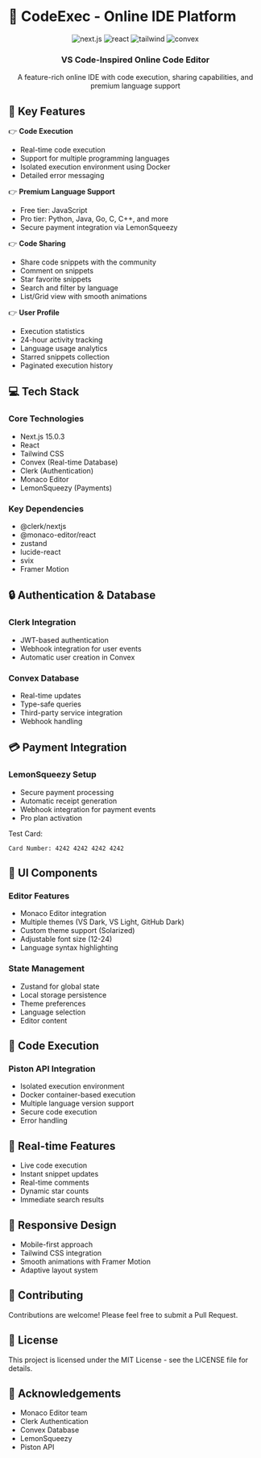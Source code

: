 # 🚀 CodeExec - Online IDE Platform

<div align="center">
  <div>
    <img src="https://img.shields.io/badge/-Next.js-black?style=for-the-badge&logoColor=white&logo=next.js&color=000000" alt="next.js" />
    <img src="https://img.shields.io/badge/-React-black?style=for-the-badge&logoColor=white&logo=react&color=61DAFB" alt="react" />
    <img src="https://img.shields.io/badge/-Tailwind-black?style=for-the-badge&logoColor=white&logo=tailwindcss&color=06B6D4" alt="tailwind" />
    <img src="https://img.shields.io/badge/-Convex-black?style=for-the-badge&logoColor=white&logo=convex&color=FF0000" alt="convex" />
  </div>

  <h3 align="center">VS Code-Inspired Online Code Editor</h3>

  <div align="center">
    A feature-rich online IDE with code execution, sharing capabilities, and premium language support
  </div>
</div>

## 🎯 Key Features

👉 **Code Execution**
- Real-time code execution
- Support for multiple programming languages
- Isolated execution environment using Docker
- Detailed error messaging

👉 **Premium Language Support**
- Free tier: JavaScript
- Pro tier: Python, Java, Go, C, C++, and more
- Secure payment integration via LemonSqueezy

👉 **Code Sharing**
- Share code snippets with the community
- Comment on snippets
- Star favorite snippets
- Search and filter by language
- List/Grid view with smooth animations

👉 **User Profile**
- Execution statistics
- 24-hour activity tracking
- Language usage analytics
- Starred snippets collection
- Paginated execution history

## 💻 Tech Stack

### Core Technologies
- Next.js 15.0.3
- React
- Tailwind CSS
- Convex (Real-time Database)
- Clerk (Authentication)
- Monaco Editor
- LemonSqueezy (Payments)

### Key Dependencies
- @clerk/nextjs
- @monaco-editor/react
- zustand
- lucide-react
- svix
- Framer Motion

## 🔒 Authentication & Database

### Clerk Integration
- JWT-based authentication
- Webhook integration for user events
- Automatic user creation in Convex

### Convex Database
- Real-time updates
- Type-safe queries
- Third-party service integration
- Webhook handling

## 💳 Payment Integration

### LemonSqueezy Setup
- Secure payment processing
- Automatic receipt generation
- Webhook integration for payment events
- Pro plan activation

Test Card:
```
Card Number: 4242 4242 4242 4242
```

## 🎨 UI Components

### Editor Features
- Monaco Editor integration
- Multiple themes (VS Dark, VS Light, GitHub Dark)
- Custom theme support (Solarized)
- Adjustable font size (12-24)
- Language syntax highlighting

### State Management
- Zustand for global state
- Local storage persistence
- Theme preferences
- Language selection
- Editor content

## 🚀 Code Execution

### Piston API Integration
- Isolated execution environment
- Docker container-based execution
- Multiple language version support
- Secure code execution
- Error handling

## 🔄 Real-time Features

- Live code execution
- Instant snippet updates
- Real-time comments
- Dynamic star counts
- Immediate search results

## 📱 Responsive Design

- Mobile-first approach
- Tailwind CSS integration
- Smooth animations with Framer Motion
- Adaptive layout system

## 🤝 Contributing

Contributions are welcome! Please feel free to submit a Pull Request.

## 📜 License

This project is licensed under the MIT License - see the LICENSE file for details.

## 🙏 Acknowledgements

- Monaco Editor team
- Clerk Authentication
- Convex Database
- LemonSqueezy
- Piston API
